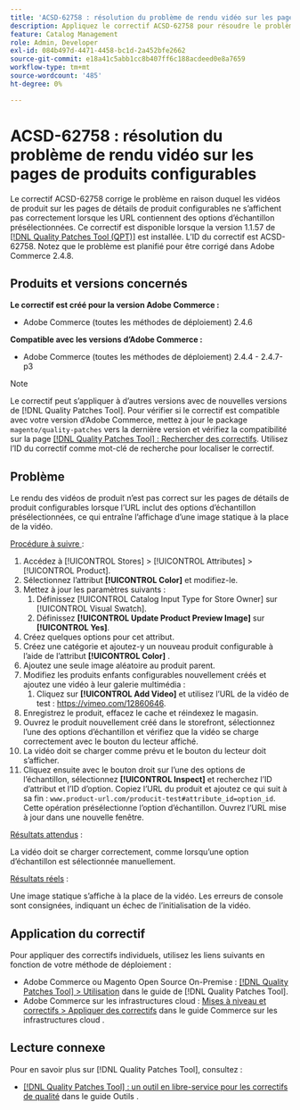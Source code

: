 ```yaml
---
title: 'ACSD-62758 : résolution du problème de rendu vidéo sur les pages de produits configurables'
description: Appliquez le correctif ACSD-62758 pour résoudre le problème d’Adobe Commerce en raison duquel les vidéos de produits sur les pages de détails de produits configurables ne s’affichent pas correctement lorsque les URL contiennent des options d’échantillon présélectionnées.
feature: Catalog Management
role: Admin, Developer
exl-id: 084b497d-4471-4458-bc1d-2a452bfe2662
source-git-commit: e18a41c5abb1cc8b407ff6c188acdeed0e8a7659
workflow-type: tm+mt
source-wordcount: '485'
ht-degree: 0%

---
```


# ACSD-62758 : résolution du problème de rendu vidéo sur les pages de produits configurables

Le correctif ACSD-62758 corrige le problème en raison duquel les vidéos de produit sur les pages de détails de produit configurables ne s’affichent pas correctement lorsque les URL contiennent des options d’échantillon présélectionnées. Ce correctif est disponible lorsque la version 1.1.57 de [[!DNL Quality Patches Tool (QPT)]](/help/tools/quality-patches-tool/quality-patches-tool-to-self-serve-quality-patches.md) est installée. L’ID du correctif est ACSD-62758. Notez que le problème est planifié pour être corrigé dans Adobe Commerce 2.4.8.

## Produits et versions concernés

**Le correctif est créé pour la version Adobe Commerce :**

* Adobe Commerce (toutes les méthodes de déploiement) 2.4.6

**Compatible avec les versions d’Adobe Commerce :**

* Adobe Commerce (toutes les méthodes de déploiement) 2.4.4 - 2.4.7-p3

>[!NOTE]
>
>Le correctif peut s’appliquer à d’autres versions avec de nouvelles versions de [!DNL Quality Patches Tool]. Pour vérifier si le correctif est compatible avec votre version d’Adobe Commerce, mettez à jour le package `magento/quality-patches` vers la dernière version et vérifiez la compatibilité sur la page [[!DNL Quality Patches Tool] : Rechercher des correctifs](https://experienceleague.adobe.com/tools/commerce-quality-patches/index.html?lang=fr). Utilisez l’ID du correctif comme mot-clé de recherche pour localiser le correctif.

## Problème

Le rendu des vidéos de produit n’est pas correct sur les pages de détails de produit configurables lorsque l’URL inclut des options d’échantillon présélectionnées, ce qui entraîne l’affichage d’une image statique à la place de la vidéo.

<u>Procédure à suivre </u> :

1. Accédez à [!UICONTROL Stores] > [!UICONTROL Attributes] > [!UICONTROL Product].
1. Sélectionnez l’attribut **[!UICONTROL Color]** et modifiez-le.
1. Mettez à jour les paramètres suivants :
   1. Définissez [!UICONTROL Catalog Input Type for Store Owner] sur [!UICONTROL Visual Swatch].
   1. Définissez **[!UICONTROL Update Product Preview Image]** sur **[!UICONTROL Yes]**.
1. Créez quelques options pour cet attribut.
1. Créez une catégorie et ajoutez-y un nouveau produit configurable à l’aide de l’attribut **[!UICONTROL Color]** .
1. Ajoutez une seule image aléatoire au produit parent.
1. Modifiez les produits enfants configurables nouvellement créés et ajoutez une vidéo à leur galerie multimédia :
   1. Cliquez sur **[!UICONTROL Add Video]** et utilisez l’URL de la vidéo de test : https://vimeo.com/12860646.
1. Enregistrez le produit, effacez le cache et réindexez le magasin.
1. Ouvrez le produit nouvellement créé dans le storefront, sélectionnez l’une des options d’échantillon et vérifiez que la vidéo se charge correctement avec le bouton du lecteur affiché.
1. La vidéo doit se charger comme prévu et le bouton du lecteur doit s’afficher.
1. Cliquez ensuite avec le bouton droit sur l’une des options de l’échantillon, sélectionnez **[!UICONTROL Inspect]** et recherchez l’ID d’attribut et l’ID d’option. Copiez l’URL du produit et ajoutez ce qui suit à sa fin : `www.product-url.com/producit-test#attribute_id=option_id`. Cette opération présélectionne l’option d’échantillon. Ouvrez l’URL mise à jour dans une nouvelle fenêtre.

<u>Résultats attendus</u> :

La vidéo doit se charger correctement, comme lorsqu’une option d’échantillon est sélectionnée manuellement.

<u>Résultats réels</u> :

Une image statique s’affiche à la place de la vidéo. Les erreurs de console sont consignées, indiquant un échec de l’initialisation de la vidéo.

## Application du correctif

Pour appliquer des correctifs individuels, utilisez les liens suivants en fonction de votre méthode de déploiement :

* Adobe Commerce ou Magento Open Source On-Premise : [[!DNL Quality Patches Tool] > Utilisation](/help/tools/quality-patches-tool/usage.md) dans le guide de [!DNL Quality Patches Tool].
* Adobe Commerce sur les infrastructures cloud : [Mises à niveau et correctifs > Appliquer des correctifs](https://experienceleague.adobe.com/docs/commerce-cloud-service/user-guide/develop/upgrade/apply-patches.html?lang=fr) dans le guide Commerce sur les infrastructures cloud .


## Lecture connexe

Pour en savoir plus sur [!DNL Quality Patches Tool], consultez :

* [[!DNL Quality Patches Tool] : un outil en libre-service pour les correctifs de qualité](/help/tools/quality-patches-tool/quality-patches-tool-to-self-serve-quality-patches.md) dans le guide Outils .

